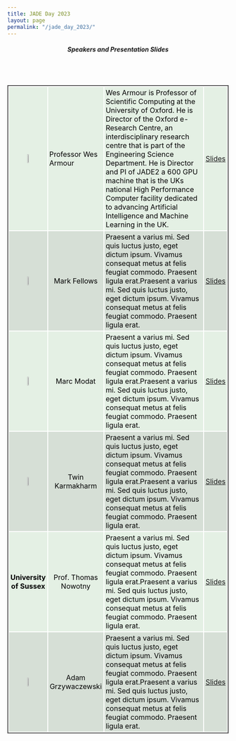 ```yaml
---
title: JADE Day 2023
layout: page
permalink: "/jade_day_2023/"
---
```


<style>
table.GeneratedTable {

  width: 100%;
  background-color: #ffffff;
  border-collapse: collapse;
  border-width: 2px;
  border-color: #555555;
  border-style: solid;
  color: #000000;
}

table.GeneratedTable td, table.GeneratedTable th {
  border-width: 2px;
  border-color: #ffffff;
  border-style: solid;
  padding: 3px;
}
tr:nth-child(even) {
   background-color: #D6DFD6;
}
tr:nth-child(odd) {
   background-color: #e4f0e4;
}

</style>

<h5 style="text-align: center;">Speakers and Presentation Slides</h5>

<br>
<br>
<table class="GeneratedTable">
  <tr style="height:200px">
      <td align="center" style="width:15%" ><img src="{{ site.baseurl }}/img/logo/oxford-logo.gif" alt="" width="20%" height="20%"/></td>
      <td>Professor Wes Armour</td>
      <td>Wes Armour is Professor of Scientific Computing at the University of Oxford. He is Director of the Oxford e-Research Centre, an interdisciplinary research centre that is part of the Engineering Science Department. He is Director and PI of JADE2 a 600 GPU machine that is the UKs national High Performance Computer facility dedicated to advancing Artificial Intelligence and Machine Learning in the UK. </td>   
      <td><a href="/img/wa_jade_2023.pdf" target="_blank">Slides</a></td>
  </tr>
  <tr  style="height:200px">
      <td align="center"><img src="{{ site.baseurl }}/img/logo/hartree_logo.png" alt="" width="20%" height="20%"/></td>
      <td align="center">Mark Fellows</td>
      <td>Praesent a varius mi. Sed quis luctus justo, eget dictum ipsum. Vivamus consequat metus at felis feugiat commodo. Praesent ligula erat.Praesent a varius mi. Sed quis luctus justo, eget dictum ipsum. Vivamus consequat metus at felis feugiat commodo. Praesent ligula erat.</td>   
      <td><a href="/img/mf_jade_2023.pdf" target="_blank">Slides</a></td>
  </tr>
  <tr style="height:200px">
      <td align="center"><img src="{{ site.baseurl }}/img/logo/kcl-logo.jpg" alt="" width="20%" height="20%"/></td>
      <td align="center">Marc Modat</td>
      <td>Praesent a varius mi. Sed quis luctus justo, eget dictum ipsum. Vivamus consequat metus at felis feugiat commodo. Praesent ligula erat.Praesent a varius mi. Sed quis luctus justo, eget dictum ipsum. Vivamus consequat metus at felis feugiat commodo. Praesent ligula erat.</td>   
      <td><a href="/img/mm_jade_2023.pdf" target="_blank">Slides</a></td>
  </tr>
  <tr style="height:200px" >
      <td align="center"><img src="{{ site.baseurl }}/img/logo/tuos.png" alt="" width="20%" height="20%"/></td>
      <td align="center">Twin Karmakharm</td>
      <td>Praesent a varius mi. Sed quis luctus justo, eget dictum ipsum. Vivamus consequat metus at felis feugiat commodo. Praesent ligula erat.Praesent a varius mi. Sed quis luctus justo, eget dictum ipsum. Vivamus consequat metus at felis feugiat commodo. Praesent ligula erat.</td>   
      <td><a href="/img/tk_jade_2023.pdf" target="_blank">Slides</a></td>
  </tr>
  <tr style="height:200px">
      <td align="center"><b>University of Sussex</b></td>
      <td align="center">Prof. Thomas Nowotny</td>
      <td>Praesent a varius mi. Sed quis luctus justo, eget dictum ipsum. Vivamus consequat metus at felis feugiat commodo. Praesent ligula erat.Praesent a varius mi. Sed quis luctus justo, eget dictum ipsum. Vivamus consequat metus at felis feugiat commodo. Praesent ligula erat.</td>   
      <td><a href="/img/tn_jade_2023.pdf" target="_blank">Slides</a></td>
  </tr>
  <tr style="height:200px">
      <td align="center"><img src="{{ site.baseurl }}/img/logo/Nvidia_logo.png" alt="" width="20%" height="20%"/></td>
      <td align="center">Adam Grzywaczewski</td>
      <td>Praesent a varius mi. Sed quis luctus justo, eget dictum ipsum. Vivamus consequat metus at felis feugiat commodo. Praesent ligula erat.Praesent a varius mi. Sed quis luctus justo, eget dictum ipsum. Vivamus consequat metus at felis feugiat commodo. Praesent ligula erat.</td>   
      <td><a href="/img/ag_jade_2023.pdf" target="_blank">Slides</a></td>
  </tr>
    
</table>


